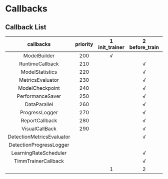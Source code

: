 # Callbacks

## Callback List

| callbacks | priority | 1<br>init_trainer | 2<br>before_train | 3<br>before_epoch | 4<br>before_train_step | 5<br>make_batch | 6<br>train_step | 7<br>valid_step | 8<br>model_fn | 9<br>train_input_fn | 10<br>valid_input_fn | 11<br>after_train_step | 12<br>after_epoch | 13<br>after_train | 14<br>before_valid | 15<br>before_valid_step | 16<br>after_valid_step | 17<br>after_valid |
| :--: | :--: | :--: | :--: | :--: | :--: | :--: | :--: | :--: | :--: | :--: | :--: | :--: | :--: | :--: | :--: | :--: | :--: | :--: |
| ModelBuilder              | 200   | √ |   |   |   |   |   |   |   |   |   |   |   |   |   |   |   |   |
| RuntimeCallback           | 210   |   | √ | √ |   |   |   |   |   |   |   | √ | √ | √ |   |   |   |   |
| ModelStatistics           | 220   |   | √ |   |   |   |   |   |   |   |   |   | √ | √ |   |   |   |   |
| MetricsEvaluator          | 230   |   | √ | √ | √ |   |   |   |   |   |   | √ | √ | √ |   | √ | √ | √ |
| ModelCheckpoint           | 240   |   | √ |   |   |   |   |   |   |   |   |   | √ |   |   |   |   |   |
| PerformanceSaver          | 250   |   | √ |   |   |   |   |   |   |   |   |   | √ | √ |   |   |   |   |
| DataParallel              | 260   |   | √ |   |   |   |   |   |   |   |   |   |   |   |   |   |   |   |
| ProgressLogger            | 270   |   | √ | √ | √ |   |   |   |   |   |   | √ |   | √ |   |   | √ | √ |
| ReportCallback            | 280   |   | √ |   |   |   |   |   |   |   |   |   | √ | √ |   |   |   | √ |
| VisualCallBack            | 290   |   | √ |   |   |   |   |   |   |   |   | √ | √ | √ | √ |   |   |   |
| DetectionMetricsEvaluator |       |   | √ | √ |   |   |   |   |   |   |   | √ |   |   |   |   | √ |   |
| DetectionProgressLogger   |       |   |   |   |   |   |   |   |   |   |   | √ |   |   | √ |   |   |   |
| LearningRateScheduler     |       |   | √ | √ |   |   |   |   |   |   |   | √ |   |   |   |   |   |   |
| TimmTrainerCallback       |       |   | √ | √ |   | √ | √ |   |   |   |   |   | √ |   | √ |   |   |   |
|                           |       | 1 | 2 | 3 | 4 | 5 | 6 | 7 | 8 | 9 | 10| 11| 12| 13| 14| 15| 16| 17|
